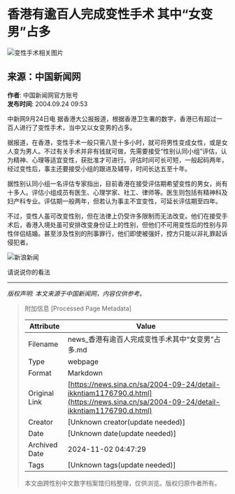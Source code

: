 # 香港有逾百人完成变性手术 其中“女变男”占多

![变性手术相关图片](//n.sinaimg.cn/sinakd10200/360/w180h180/20221208/9a5e-68863e2aa95fcb69c00720aa3d256d64.jpg)

## 来源：中国新闻网

**作者**: 中国新闻网官方账号  
**发布时间**: 2004.09.24 09:53

中新网9月24日电 据香港大公报报道，根据香港卫生署的数字，香港已有超过一百人进行了变性手术，当中又以女变男的占多。

据报道，在香港，变性手术一般只需八至十多小时，就可将男性变成女性，或是女人变为男人。不过有关手术并非有钱就可做，先需要接受“性别认同小组”评估，认为精神、心理等适宜变性，获批准才可进行。评估时间可长可短，一般起码两年，经过变性后，事主还要接受小组的跟进及辅导，时间长达五至十年。

据性别认同小组一名评估专家指出，目前香港在接受评估期希望变性的男女，尚有十多人。评估小组成员有医生、心理学家、社工、律师等。医生则包括有精神科及妇产科专业。评估期一般两年，但若认为事主不宜变性，可延长评估期至四年。

不过，变性人虽可改变性别，但在法律上仍受许多限制而无法改变。他们在接受手术后，香港入境处虽可安排改变身份证上的性别，但他们不可用变性后的性别与异性伴侣结婚。甚至涉及性别的刑事罪行，他们即使被强奸，控方只能以非礼罪起诉侵犯者。

![新浪新闻](https://n.sinaimg.cn/default/80905340/20200331/sinalogo.png)

请说说你的看法

---

*版权声明: 本文来源于中国新闻网，内容仅供参考。*

> 附加信息 [Processed Page Metadata]
>
> | Attribute       | Value                                  |
> |-----------------|----------------------------------------|
> | Filename        | news_香港有逾百人完成变性手术其中“女变男”占多.md                             |
> | Type            | webpage                                 |
> | Format          | Markdown                               |
> | Original Link   | [https://news.sina.cn/sa/2004-09-24/detail-ikkntiam1176790.d.html](https://news.sina.cn/sa/2004-09-24/detail-ikkntiam1176790.d.html)                       |
> | Creator         | [Unknown creator(update needed)]                              |
> | Date            | [Unknown date(update needed)]                                 |
> | Archived Date   | 2024-11-02 04:47:29                             |
> | Tags            | [Unknown tags(update needed)]                                 |
>
> 本文由跨性别中文数字档案馆归档整理，仅供浏览。版权归原作者所有。
>
